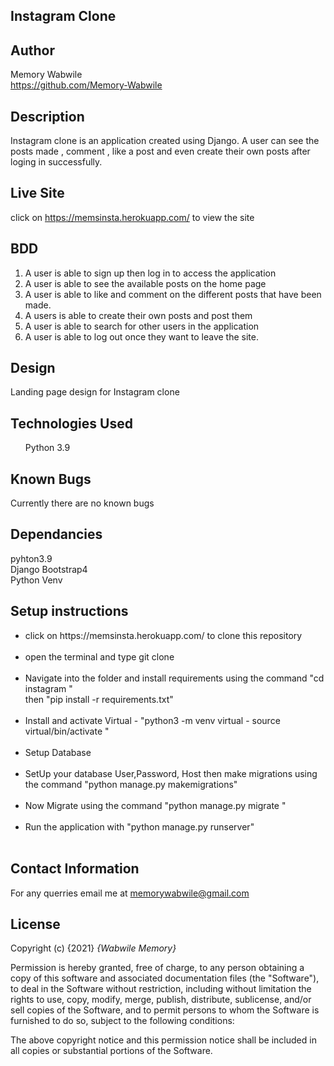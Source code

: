 ## Instagram Clone

## Author
Memory Wabwile<br>
https://github.com/Memory-Wabwile

## Description
Instagram clone is an application created using Django. A user can see the posts made , comment , like a post and even create their own posts after loging in successfully.

## Live Site
click on https://memsinsta.herokuapp.com/ to view the site

## BDD
1. A user is able to sign up then log in to access the application
2. A user is able to see the available posts on the home page
3. A user is able to like and comment on the different posts that have been made.
4. A users is able to create their own posts and post them
5. A user is able to search for other users in the application
6. A user is able to log out once they want to leave the site.

## Design
Landing page design for Instagram clone
<!-- <img src="screenshot.jpeg" alt=""><br> -->

## Technologies Used
<ul>Python 3.9</ul>

## Known Bugs
Currently there are no known bugs

## Dependancies
pyhton3.9 <br>
Django Bootstrap4<br>
Python Venv<br>


## Setup instructions
<ul>
<li>click on https://memsinsta.herokuapp.com/ to clone this repository</li><br>
<li>open the terminal and type git clone</li> <br>
<li>Navigate into the folder and install requirements using the command
"cd instagram " <br>then "pip install -r requirements.txt" </li><br>
<li>Install and activate Virtual
- "python3 -m venv virtual - source virtual/bin/activate  "</li>
<br>
<li>Setup Database</li><br>
<li>SetUp your database User,Password, Host then make migrations using the command 
"python manage.py makemigrations"</li><br>
<li>Now Migrate using the command 
"python manage.py migrate "</li><br>
<li>Run the application with 
"python manage.py runserver" </li><br>
</ul>

## Contact Information
For any querries email me at memorywabwile@gmail.com

## License
Copyright (c) {2021} *{Wabwile Memory}*

Permission is hereby granted, free of charge, to any person obtaining a copy
of this software and associated documentation files (the "Software"), to deal
in the Software without restriction, including without limitation the rights
to use, copy, modify, merge, publish, distribute, sublicense, and/or sell
copies of the Software, and to permit persons to whom the Software is
furnished to do so, subject to the following conditions:

The above copyright notice and this permission notice shall be included in all
copies or substantial portions of the Software.
